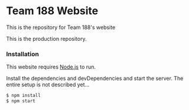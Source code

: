 # Team 188 Website
This is the repository for Team 188's website

This is the production repository.

### Installation

This website requires [Node.js](https://nodejs.org/) to run.

Install the dependencies and devDependencies and start the server.
The entire setup is not described yet...
```sh
$ npm install
$ npm start
```

